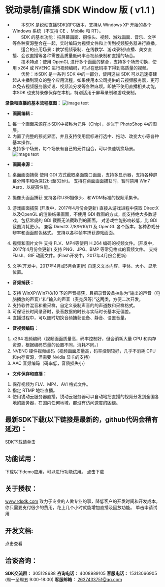﻿# 锐动录制/直播 SDK Window 版 ( v1.1 ) 

- 　　本SDK 是锐动直播SDK的PC版本，支持从 Windows XP 开始的各个 Windows 系统（不支持 CE 、Mobile 和 RT）。
- 　　SDK 的基本功能：把屏幕画面、摄像头、视频、游戏画面、音乐、文字等各种资源整合在一起，实时编码为视频文件和上传到视频服务器进行直播。 
- 　　适合的应用场景：教学视频录制、在线教学、游戏录制/直播、美女直播、会议直播等各种需要高质量低码率音视频录制和直播的场合。
- 　　技术特点：使用 OpenGL 进行多个画面的整合，支持多个场景切换，使用 x264 或 NVENC 进行视频编码，可以在低码率下得到高质量的视频。
- 　　优势：本SDK 是一系列 SDK 中的一部分，使用这些 SDK 可以迅速搭建起从主播到观众的整个应用流程。如果使用本公司提供的云视频服务器，更可以免去视频服务器架设、视频流分发等各种麻烦。即使不使用直播相关功能，本SDK 也支持录像保存在本机，特别适用于屏幕录制和游戏录制。 

**录像和直播的基本流程框图：**
![Image text](https://raw.githubusercontent.com/rdsdk/rdLiveSDK-for-Windows/master/website/SdkFrame.png)

- **画面编辑：**

1. 每一个画面来源在本SDK中被称为元件（Chip），类似于 PhotoShop 中的图层。
2. 内置了完整的预览界面，并且支持使用鼠标进行选中、拖动、改变大小等各种基本操作。
3. 支持多个场景，每个场景有自己的元件组合，可以快速切换场景。
![Image text](https://raw.githubusercontent.com/rdsdk/rdLiveSDK-for-Windows/master/website/DemoUI.png)

- **画面来源：**

1. 桌面画面捕获 
使用 GDI 方式截取桌面窗口画面，支持多显示器，支持各种屏幕分辨率和色深(2bit至32bit)。 
支持在桌面画面捕获时，暂时禁用 Win7 Aero，以提高性能。

2. 摄像头画面捕获
支持各种USB摄像头、和WDM标准的视频采集卡。

3. 游戏画面捕获 (开发中，2017年4月份会更新) 
直接从游戏进程中获取 DirectX 以及OpenGL 的渲染结果画面，不使用 GDI 截图的方式，能支持绝大多数游戏，包括常规的 GDI  截图无法截取到的画面。 
对游戏性能影响较低，比 GDI 截图消耗更小。 
兼容 DirectX 7/8/9/10/11 及 OpenGL 各个版本，各种游戏分辨率和画面颜色格式。 
支持以各种帧率捕获游戏画面。 

4. 视频和图片文件
支持 FLV、MP4等使用 H.264 编码的视频文件。(开发中，2017年4月份会更新)
支持 PNG、JPG、BMP 等常见格式的音频文件。
支持 Flash、GIF 动画文件。(Flash开发中，2017年4月份会更新)

5. 文字(开发中，2017年4月或5月会更新)
自定义文本内容、字体、大小、显示位置。

- **音频捕获：** 

1. 支持 WinXP/Win7/8/10 下的声音捕获，且把录音设备抽象为“输出的声音（电脑播放的声音）”和“输入的声音（麦克风等）”这两类，方便二次开发。 
2. 支持软件混音和重采样，自定义录制声音的的声道数和采样格式。 
3. 可保证长时间录音时，录音数据的时长与实际时长基本无偏差。 
4. 直播过程中，可以随时切换音频捕获设备、静音、设置音量。

- **音视频编码：**

1. x264 视频编码（视频画面质量高，码率控制好，但会消耗大量 CPU 和内存资源，根据编码质量的设置不同，消耗不同。）
2. NVENC 硬件视频编码（视频画面质量高，码率控制较好，几乎不消耗 CPU 和内存资源，但需要 Nvidia 显卡的支持）
3. AAC 音频编码（码率低，音质损失小）

- **文件保存和直播：**

1. 保存视频为 FLV、MP4、AVI 格式文件。
2. 指定 RTMP 地址直播。
3. 使用锐动云服务器直播。锐动云服务器可以自动地把直播的视频分发到全国各地的服务器，在国内任何地域，都没有访问速度的困绕。

## 最新SDK下载(以下链接是最新的，github代码会稍有延迟)：
SDK下载请单击

## 功能试用：
下载以下demo应用，可以进行功能试用。
点击下载

## 关于授权：
www.rdsdk.com 致力于专业的人做专业的事，降低客户的开发时间和开发成本，你只需要支付很少的费用，花上几个小时就能增加直播及回放功能。
单击申请试用

## 开发文档:
点击查看

## 洽谈咨询：
**SDK交流群：** 305128688
**咨询电话：** 4008989105
**客服电话：** 15313066905 (周一至周五 9:00-18:00)
**客服邮箱：** 2637433751@qq.com
